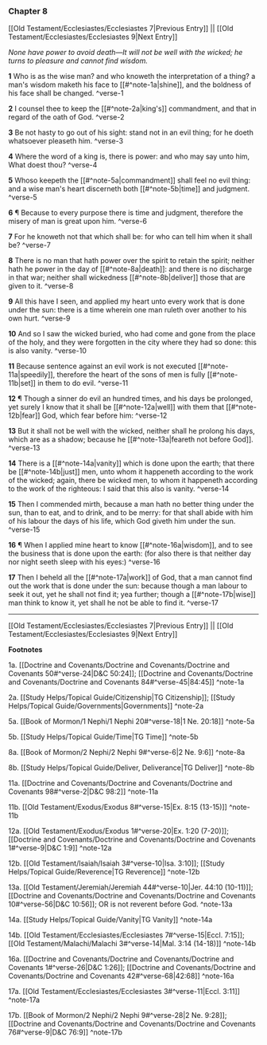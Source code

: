 ### Chapter 8

[[Old Testament/Ecclesiastes/Ecclesiastes 7|Previous Entry]]  ||  [[Old Testament/Ecclesiastes/Ecclesiastes 9|Next Entry]]

*None have power to avoid death—It will not be well with the wicked; he turns to pleasure and cannot find wisdom.*

**1**  Who is as the wise man? and who knoweth the interpretation of a thing? a man's wisdom maketh his face to [[#^note-1a|shine]], and the boldness of his face shall be changed. ^verse-1

**2**  I counsel thee to keep the [[#^note-2a|king's]] commandment, and that in regard of the oath of God. ^verse-2

**3**  Be not hasty to go out of his sight: stand not in an evil thing; for he doeth whatsoever pleaseth him. ^verse-3

**4**  Where the word of a king is, there is power: and who may say unto him, What doest thou? ^verse-4

**5**  Whoso keepeth the [[#^note-5a|commandment]] shall feel no evil thing: and a wise man's heart discerneth both [[#^note-5b|time]] and judgment. ^verse-5

**6**  ¶ Because to every purpose there is time and judgment, therefore the misery of man is great upon him. ^verse-6

**7**  For he knoweth not that which shall be: for who can tell him when it shall be? ^verse-7

**8**  There is no man that hath power over the spirit to retain the spirit; neither hath he power in the day of [[#^note-8a|death]]: and there is no discharge in that war; neither shall wickedness [[#^note-8b|deliver]] those that are given to it. ^verse-8

**9**  All this have I seen, and applied my heart unto every work that is done under the sun: there is a time wherein one man ruleth over another to his own hurt. ^verse-9

**10**  And so I saw the wicked buried, who had come and gone from the place of the holy, and they were forgotten in the city where they had so done: this is also vanity. ^verse-10

**11**  Because sentence against an evil work is not executed [[#^note-11a|speedily]], therefore the heart of the sons of men is fully [[#^note-11b|set]] in them to do evil. ^verse-11

**12**  ¶ Though a sinner do evil an hundred times, and his days be prolonged, yet surely I know that it shall be [[#^note-12a|well]] with them that [[#^note-12b|fear]] God, which fear before him: ^verse-12

**13**  But it shall not be well with the wicked, neither shall he prolong his days, which are as a shadow; because he [[#^note-13a|feareth not before God]]. ^verse-13

**14**  There is a [[#^note-14a|vanity]] which is done upon the earth; that there be [[#^note-14b|just]] men, unto whom it happeneth according to the work of the wicked; again, there be wicked men, to whom it happeneth according to the work of the righteous: I said that this also is vanity. ^verse-14

**15**  Then I commended mirth, because a man hath no better thing under the sun, than to eat, and to drink, and to be merry: for that shall abide with him of his labour the days of his life, which God giveth him under the sun. ^verse-15

**16**  ¶ When I applied mine heart to know [[#^note-16a|wisdom]], and to see the business that is done upon the earth: (for also there is that neither day nor night seeth sleep with his eyes:) ^verse-16

**17**  Then I beheld all the [[#^note-17a|work]] of God, that a man cannot find out the work that is done under the sun: because though a man labour to seek it out, yet he shall not find it; yea further; though a [[#^note-17b|wise]] man think to know it, yet shall he not be able to find it. ^verse-17


---
[[Old Testament/Ecclesiastes/Ecclesiastes 7|Previous Entry]]  ||  [[Old Testament/Ecclesiastes/Ecclesiastes 9|Next Entry]]


**Footnotes**


1a. [[Doctrine and Covenants/Doctrine and Covenants/Doctrine and Covenants 50#^verse-24|D&C 50:24]]; [[Doctrine and Covenants/Doctrine and Covenants/Doctrine and Covenants 84#^verse-45|84:45]] ^note-1a

2a. [[Study Helps/Topical Guide/Citizenship|TG Citizenship]]; [[Study Helps/Topical Guide/Governments|Governments]] ^note-2a

5a. [[Book of Mormon/1 Nephi/1 Nephi 20#^verse-18|1 Ne. 20:18]] ^note-5a

5b. [[Study Helps/Topical Guide/Time|TG Time]] ^note-5b

8a. [[Book of Mormon/2 Nephi/2 Nephi 9#^verse-6|2 Ne. 9:6]] ^note-8a

8b. [[Study Helps/Topical Guide/Deliver, Deliverance|TG Deliver]] ^note-8b

11a. [[Doctrine and Covenants/Doctrine and Covenants/Doctrine and Covenants 98#^verse-2|D&C 98:2]] ^note-11a

11b. [[Old Testament/Exodus/Exodus 8#^verse-15|Ex. 8:15 (13-15)]] ^note-11b

12a. [[Old Testament/Exodus/Exodus 1#^verse-20|Ex. 1:20 (7-20)]]; [[Doctrine and Covenants/Doctrine and Covenants/Doctrine and Covenants 1#^verse-9|D&C 1:9]] ^note-12a

12b. [[Old Testament/Isaiah/Isaiah 3#^verse-10|Isa. 3:10]]; [[Study Helps/Topical Guide/Reverence|TG Reverence]] ^note-12b

13a. [[Old Testament/Jeremiah/Jeremiah 44#^verse-10|Jer. 44:10 (10-11)]]; [[Doctrine and Covenants/Doctrine and Covenants/Doctrine and Covenants 10#^verse-56|D&C 10:56]]; OR is not reverent before God.  ^note-13a

14a. [[Study Helps/Topical Guide/Vanity|TG Vanity]] ^note-14a

14b. [[Old Testament/Ecclesiastes/Ecclesiastes 7#^verse-15|Eccl. 7:15]]; [[Old Testament/Malachi/Malachi 3#^verse-14|Mal. 3:14 (14-18)]] ^note-14b

16a. [[Doctrine and Covenants/Doctrine and Covenants/Doctrine and Covenants 1#^verse-26|D&C 1:26]]; [[Doctrine and Covenants/Doctrine and Covenants/Doctrine and Covenants 42#^verse-68|42:68]] ^note-16a

17a. [[Old Testament/Ecclesiastes/Ecclesiastes 3#^verse-11|Eccl. 3:11]] ^note-17a

17b. [[Book of Mormon/2 Nephi/2 Nephi 9#^verse-28|2 Ne. 9:28]]; [[Doctrine and Covenants/Doctrine and Covenants/Doctrine and Covenants 76#^verse-9|D&C 76:9]] ^note-17b